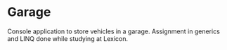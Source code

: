 # Garage

Console application to store vehicles in a garage. Assignment in generics and LINQ done while studying at Lexicon.
